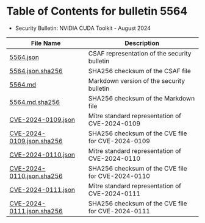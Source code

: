 # Table of Contents for bulletin 5564

 - Security Bulletin: NVIDIA CUDA Toolkit - August 2024

| File Name | Description |
|-----------|-------------|
| [5564.json](5564.json) | CSAF representation of the security bulletin |
| [5564.json.sha256](5564.json.sha256) | SHA256 checksum of the CSAF file |
| [5564.md](5564.md) | Markdown version of the security bulletin |
| [5564.md.sha256](5564.md.sha256) | SHA256 checksum of the Markdown file |
| [CVE-2024-0109.json](CVE-2024-0109.json) | Mitre standard representation of CVE-2024-0109 |
| [CVE-2024-0109.json.sha256](CVE-2024-0109.json.sha256) | SHA256 checksum of the CVE file for CVE-2024-0109 |
| [CVE-2024-0110.json](CVE-2024-0110.json) | Mitre standard representation of CVE-2024-0110 |
| [CVE-2024-0110.json.sha256](CVE-2024-0110.json.sha256) | SHA256 checksum of the CVE file for CVE-2024-0110 |
| [CVE-2024-0111.json](CVE-2024-0111.json) | Mitre standard representation of CVE-2024-0111 |
| [CVE-2024-0111.json.sha256](CVE-2024-0111.json.sha256) | SHA256 checksum of the CVE file for CVE-2024-0111 |

